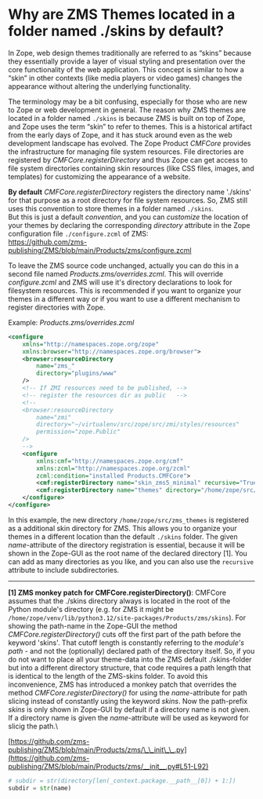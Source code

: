 # Why are ZMS Themes located in a folder named ./skins by default?

In Zope, web design themes traditionally are referred to as “skins” because they essentially provide a layer of visual styling and presentation over the core functionality of the web application. This concept is similar to how a “skin” in other contexts (like media players or video games) changes the appearance without altering the underlying functionality.

The terminology may be a bit confusing, especially for those who are new to Zope or web development in general.
The reason why ZMS themes are located in a folder named `./skins` is because ZMS is built on top of Zope, and Zope uses the term “skin” to refer to themes. This is a historical artifact from the early days of Zope, and it has stuck around even as the web development landscape has evolved.
The Zope Product *CMFCore* provides the infrastructure for managing file system resources. File directories are registered by *CMFCore.registerDirectory* and thus Zope can get access to file system directories containing skin resources (like CSS files, images, and templates) for customizing the appearance of a website.

**By default** *CMFCore.registerDirectory* registers the directory name './skins' for that purpose as a root directory for file system resources. So, ZMS still uses this convention to store themes in a folder named `./skins`.\
But this is just a default *convention*, and you can *customize* the location of your themes by declaring the corresponding *directory* attribute in the Zope configuration file `./configure.zcml` of ZMS:\
https://github.com/zms-publishing/ZMS/blob/main/Products/zms/configure.zcml

To leave the ZMS source code unchanged, actually you can do this in a second file named *Products.zms/overrides.zcml*. This will override *configure.zcml* and ZMS will use it's directory declarations to look for filesystem resources. This is recommended if you want to organize your themes in a different way or if you want to use a different mechanism to register directories with Zope. 

Example: *Products.zms/overrides.zcml*

```xml
<configure
	xmlns="http://namespaces.zope.org/zope"
	xmlns:browser="http://namespaces.zope.org/browser">
	<browser:resourceDirectory
		name="zms_"
		directory="plugins/www"
	/>
	<!-- If ZMI resources need to be published, -->
	<!-- register the resources dir as public   -->
	<!-- 
	<browser:resourceDirectory
		name="zmi"
		directory="~/virtualenv/src/zope/src/zmi/styles/resources"
		permission="zope.Public" 
	/> 
	-->
	<configure
		xmlns:cmf="http://namespaces.zope.org/cmf"
		xmlns:zcml="http://namespaces.zope.org/zcml"
		zcml:condition="installed Products.CMFCore">
		<cmf:registerDirectory name="skin_zms5_minimal" recursive="True" />
		<cmf:registerDirectory name="themes" directory="/home/zope/src/zms_themes" recursive="True" />
	</configure>
</configure>
```

In this example, the new directory `/home/zope/src/zms_themes` is registered as a additional skin directory for ZMS. This allows you to organize your themes in a different location than the default `./skins` folder. The given *name*-attribute of the directory registration is essential, because it will be shown in the Zope-GUI as the root name of the declared  directory [1]. You can add as many directories as you like, and you can also use the `recursive` attribute to include subdirectories.

---

**[1] ZMS monkey patch for CMFCore.registerDirectory()**: 
CMFCore assumes that the ./skins directory always is located in the root of the Python module's directory (e.g. for ZMS it might be `/home/zope/venv/lib/python3.12/site-packages/Products/zms/skins`). For showing the path-name in the Zope-GUI the method *CMFCore.registerDirectory()* cuts off the first part of the path before the keyword 'skins'. That cutoff length is constantly referring to the *module's path* - and not the (optionally) declared path of the directory itself. So, if you do not want to place all your theme-data into the ZMS default ./skins-folder but into a different directory structure, that code requires a path length that is identical to the length of the ZMS-skins folder.
To avoid this inconvenience, ZMS has introduced a monkey patch that overrides the method *CMFCore.registerDirectory()* for using the *name*-attribute for path slicing instead of constantly using the keyword *skins*. Now the path-prefix *skins* is only shown in Zope-GUI by default if a directory name is not given. If a directory name is given the *name*-attribute will be used as keyword for slicig the path.\ 

[https://github.com/zms-publishing/ZMS/blob/main/Products/zms/\_\_init\_\_.py](https://github.com/zms-publishing/ZMS/blob/main/Products/zms/__init__.py#L51-L92)


```python
# subdir = str(directory[len(_context.package.__path__[0]) + 1:])
subdir = str(name)
```